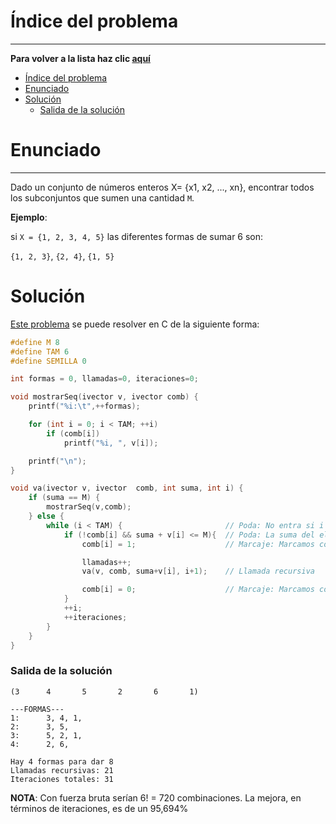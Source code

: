 # Índice del problema

***

**Para volver a la lista haz clic [aquí](./Index.md)**

<!-- TOC -->
* [Índice del problema](#índice-del-problema)
* [Enunciado](#enunciado)
* [Solución](#solución)
    * [Salida de la solución](#salida-de-la-solución)
<!-- TOC -->

# Enunciado

***

Dado un conjunto de números enteros X= {x1, x2, ..., xn}, encontrar todos los
subconjuntos que sumen una cantidad ``M``. 

**Ejemplo**: 

si ``X = {1, 2, 3, 4, 5}`` las diferentes formas de sumar 6 son:

``{1, 2, 3}``, ``{2, 4}``, ``{1, 5}``

# Solución
[Este problema](#enunciado) se puede resolver en C de la siguiente forma:

```c
#define M 8
#define TAM 6
#define SEMILLA 0

int formas = 0, llamadas=0, iteraciones=0;

void mostrarSeq(ivector v, ivector comb) {
    printf("%i:\t",++formas);

    for (int i = 0; i < TAM; ++i)
        if (comb[i])
            printf("%i, ", v[i]);

    printf("\n");
}

void va(ivector v, ivector  comb, int suma, int i) {
    if (suma == M) {
        mostrarSeq(v,comb);
    } else {
        while (i < TAM) {                       // Poda: No entra si i >= TAM; ya ha sido revisado (combinatorio)
            if (!comb[i] && suma + v[i] <= M){  // Poda: La suma del elemento i, aún no usado, es factible
                comb[i] = 1;                    // Marcaje: Marcamos como en uso (1) el elemento i

                llamadas++;
                va(v, comb, suma+v[i], i+1);    // Llamada recursiva

                comb[i] = 0;                    // Marcaje: Marcamos como libre (0) o el elemento i
            }
            ++i;
            ++iteraciones;
        }
    }
}
```


### Salida de la solución

```
(3      4       5       2       6       1)

---FORMAS---
1:      3, 4, 1,
2:      3, 5,
3:      5, 2, 1,
4:      2, 6,

Hay 4 formas para dar 8
Llamadas recursivas: 21
Iteraciones totales: 31
```

**NOTA**: Con fuerza bruta serían 6! = 720 combinaciones. 
La mejora, en términos de iteraciones, es de un 95,694%